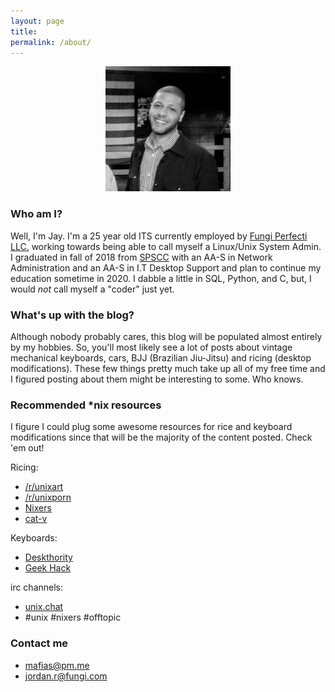```yaml
---
layout: page
title: 
permalink: /about/
---
```


<p align="center">
  <img src="https://raw.githubusercontent.com/netjay/netjay.github.io/master/images/0.jpeg" />
</p>



### Who am I?

Well, I'm Jay.
I'm a 25 year old ITS currently employed by [Fungi Perfecti LLC.](https://www.fungi.com "Makers of HostDefense Mushrooms") working towards being able to call myself a Linux/Unix System Admin. I graduated in fall of 2018 from [SPSCC](https://www.spscc.edu "South Puget Sound Community College") with an AA-S in Network Administration and an AA-S in I.T Desktop Support and plan to continue my education sometime in 2020. I dabble a little in SQL, Python, and C, but, I would *not* call myself a "coder" just yet. 
  
### What's up with the blog?

Although nobody probably cares, this blog will be populated almost entirely by my hobbies. So, you'll most likely see a lot of posts about vintage mechanical keyboards, cars, BJJ (Brazilian Jiu-Jitsu) and ricing (desktop modifications). These few things pretty much take up all of my free time and I figured posting about them might be interesting to some. Who knows. 

### Recommended *nix resources

I figure I could plug some awesome resources for rice and keyboard modifications since that will be the majority of the content posted. Check 'em out!

Ricing:

* [/r/unixart](https://old.reddit.com/r/unixart "/r/unixart: High Quality Screenshots")
* [/r/unixporn](https://old.reddit.com/r/unixporn "/r/unixporn: the home of *NIX customization")
* [Nixers](https://www.nixers.net "nixers.net - A forum for computer enthusiasts interested in UNIX")
* [cat-v](http://www.cat-v.org "Random Contrarian Insurgent Organization")

Keyboards:

* [Deskthority](https://www.deskthority.net "mechanical keyboard forum")
* [Geek Hack](https://www.geekhack.org "geekhack")


irc channels:
* [unix.chat](https://unix.chat "nixers.net IRC chat") 
* #unix #nixers #offtopic



### Contact me

* [mafias@pm.me](mailto:mafias@pm.me)
* [jordan.r@fungi.com](mailto:jordan.r@fungi.com)
